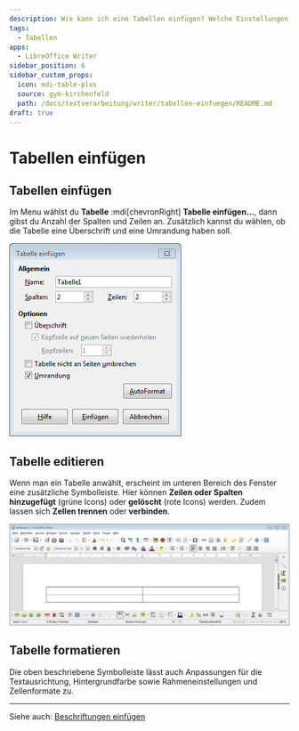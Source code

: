 ```yaml
---
description: Wie kann ich eine Tabellen einfügen? Welche Einstellungen eigenen sich?
tags:
  - Tabellen
apps:
  - LibreOffice Writer
sidebar_position: 6
sidebar_custom_props:
  icon: mdi-table-plus
  source: gym-kirchenfeld
  path: /docs/textverarbeitung/writer/tabellen-einfuegen/README.md
draft: true
---
```


# Tabellen einfügen

## Tabellen einfügen
Im Menu wählst du __Tabelle__ :mdi[chevronRight] __Tabelle einfügen…__, dann gibst du Anzahl der Spalten und Zeilen an. Zusätzlich kannst du wählen, ob die Tabelle eine Überschrift und eine Umrandung haben soll.

![Tabelle einfügen](./images/tabelle-einfuegen.lo.png)


## Tabelle editieren
Wenn man ein Tabelle anwählt, erscheint im unteren Bereich des Fenster eine zusätzliche Symbolleiste. Hier können **Zeilen oder Spalten hinzugefügt** (grüne Icons) oder **gelöscht** (rote Icons) werden. Zudem lassen sich **Zellen trennen** oder **verbinden**.

![](./images/tabelle-formatieren.lo.png)

## Tabelle formatieren
Die oben beschriebene Symbolleiste lässt auch Anpassungen für die Textausrichtung, Hintergrundfarbe sowie Rahmeneinstellungen und Zellenformate zu.

---

Siehe auch: [Beschriftungen einfügen](../beschriftungen-einfuegen)
